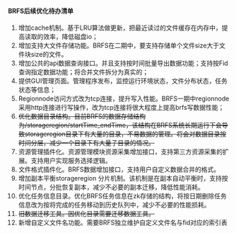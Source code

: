 #### BRFS后续优化待办清单

1. 增加cache机制。基于LRU算法做更新，把最近读过的文件缓存在内存中，提高读取的效率，降低磁盘io；
2. 增加支持大文件存储功能。BRFS在二期中，要支持存储单个文件size大于文件块size的文件。
3. 增加公共的api数据查询接口。并且支持按时间批量导出数据功能；支持按Fid查询指定数据功能；将合并文件拆分为真实的；
4. 提供GUI管理页面。管理程序发布，监控运行环境状态，文件分布状态，任务状态等信息；
5. Regionnode访问方式改为tcp连接，提升写入性能。BRFS一期中regionnode采用http连接进行写操作，改为tcp连接将很大程度上提高brfs写数据性能；
6. ~~优化数据目录结构。目前BRFS的数据存储结构为/storageregion/startTime_endTime，该结构在BRFS系统长期运行下会导致storageregion目录下有大量的目录，不易数据的管理。将会对数据目录按时间分层，减少一个目录下有大量子目录的情况。~~
7. 资源管理插件化。资源管理模块资源采集增加接口，支持第三方资源采集的扩展。支持用户实现服务选择逻辑。
8. 文件格式插件化。BRFS数据增加接口，支持用户自定义数据合并的格式。
9. 增加副本平衡storageregion 分片机制。该机制是在副本自动平衡时，支持按时间节点，分批恢复副本，减少不必要的副本迁移，降低性能消耗。
10. 优化任务信息目录。优化BRFS任务信息在zk存储的结构，将按日期删除任务信息改为按将完成的任务移动到历史队列中，减少不必要的性能损耗。
11. ~~旧数据迁移工具。因优化目录需要迁移数据工具。~~
12. 新增自定义文件名功能。需要BRFS独立维护自定义文件名与fid对应的索引表


 